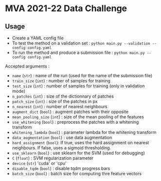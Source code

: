 # MVA 2021-22 Data Challenge

## Usage

- Create a YAML config file 
- To test the method on a validation set : 
`python main.py --validation --config config.yaml`
- To run the method and produce a submission file :
`python main.py --config config.yaml`

Accepted arguments : 
- `name` (`str`) : name of the run (used for the name of the submission file)
- `train_size` (`int`) : number of samples for training
- `test_size` (`int`) : number of samples for training (only in validation mode)
- `n_patches` (`int`) : size of the dictionnary of patches
- `patch_size` (`int`) : size of the patches in px
- `n_nearest` (`int`) : number of nearest neighbours
- `augment_dict` (`bool`) : augment patches with their opposite
- `mean_pooling_size` (`int`) : size of the mean pooling of the features
- `use_whitening` (`bool`) : preprocess the patches with a whitening transform
- `whitening_lambda` (`bool`) : parameter lambda for the whitening transform
- `data_augmentation` (`bool`) : use data augmentation 
- `hard_assignment` (`bool`): If true, uses the hard assignment on nearest neighbours. If false, uses a sigmoid thresholding.
- `use_sklearn` (`bool`) : use sklearn for the SVM (used for debugging)
- `C` (`float`) : SVM regularization parameter
- `device` (`str`) 'cuda' or 'cpu' 
- `disable_tqdm` (`bool`) : disable tqdm progress bars
- `batch_size` (`bool`) : batch size for computing thre feature vectors